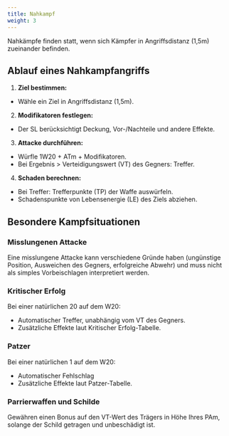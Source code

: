 ```yaml
---
title: Nahkampf
weight: 3
---
```

Nahkämpfe finden statt, wenn sich Kämpfer in Angriffsdistanz (1,5m) zueinander befinden.

## Ablauf eines Nahkampfangriffs
1. **Ziel bestimmen:**
  * Wähle ein Ziel in Angriffsdistanz (1,5m).
2. **Modifikatoren festlegen:**
  * Der SL berücksichtigt Deckung, Vor-/Nachteile und andere Effekte.
3. **Attacke durchführen:**
  * Würfle 1W20 + ATm + Modifikatoren.
  * Bei Ergebnis > Verteidigungswert (VT) des Gegners: Treffer.
4. **Schaden berechnen:**
  * Bei Treffer: Trefferpunkte (TP) der Waffe auswürfeln.
  * Schadenspunkte von Lebensenergie (LE) des Ziels abziehen.

## Besondere Kampfsituationen
### Misslungenen Attacke
Eine misslungene Attacke kann verschiedene Gründe haben (ungünstige Position, Ausweichen des Gegners, erfolgreiche Abwehr) und muss nicht als simples Vorbeischlagen interpretiert werden.

### Kritischer Erfolg
Bei einer natürlichen 20 auf dem W20:
* Automatischer Treffer, unabhängig vom VT des Gegners.
* Zusätzliche Effekte laut Kritischer Erfolg-Tabelle.

### Patzer
Bei einer natürlichen 1 auf dem W20:
* Automatischer Fehlschlag
* Zusätzliche Effekte laut Patzer-Tabelle.

### Parrierwaffen und Schilde
Gewähren einen Bonus auf den VT-Wert des Trägers in Höhe Ihres PAm, solange der Schild getragen und unbeschädigt ist.
